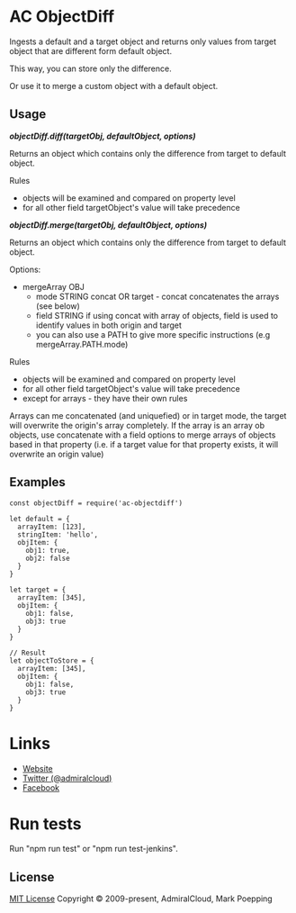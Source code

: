 # AC ObjectDiff
Ingests a default and a target object and returns only values from target object that are different form default object.

This way, you can store only the difference.

Or use it to merge a custom object with a default object.

## Usage

***objectDiff.diff(targetObj, defaultObject, options)***

Returns an object which contains only the difference from target to default object.

Rules
+ objects will be examined and compared on property level
+ for all other field targetObject's value will take precedence

***objectDiff.merge(targetObj, defaultObject, options)***

Returns an object which contains only the difference from target to default object.

Options:
+ mergeArray OBJ
  + mode STRING concat OR target - concat concatenates the arrays (see below)
  + field STRING if using concat with array of objects, field is used to identify values in both origin and target
  + you can also use a PATH to give more specific instructions (e.g mergeArray.PATH.mode)

Rules
+ objects will be examined and compared on property level
+ for all other field targetObject's value will take precedence
+ except for arrays - they have their own rules

Arrays can me concatenated (and uniquefied) or in target mode, the target will overwrite the origin's array completely. If the array is an array ob objects, use concatenate with a field options to merge arrays of objects based in that property (i.e. if a target value for that property exists, it will overwrite an origin value)


## Examples

```
const objectDiff = require('ac-objectdiff')

let default = {
  arrayItem: [123],
  stringItem: 'hello',
  objItem: {
    obj1: true,
    obj2: false
  }
}

let target = {
  arrayItem: [345],
  objItem: {
    obj1: false,
    obj3: true
  }
}

// Result
let objectToStore = {
  arrayItem: [345],
  objItem: {
    obj1: false,
    obj3: true
  }
}

```
# Links
- [Website](https://www.admiralcloud.com/)
- [Twitter (@admiralcloud)](https://twitter.com/admiralcloud)
- [Facebook](https://www.facebook.com/MediaAssetManagement/)

# Run tests
Run "npm run test" or "npm run test-jenkins".

## License

[MIT License](https://opensource.org/licenses/MIT) Copyright © 2009-present, AdmiralCloud, Mark Poepping
